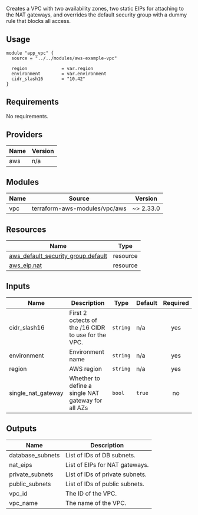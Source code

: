 Creates a VPC with two availability zones, two static EIPs for attaching
to the NAT gateways, and overrides the default security group with a dummy
rule that blocks all access.

## Usage

```hcl
module "app_vpc" {
  source = "../../modules/aws-example-vpc"

  region             = var.region
  environment        = var.environment
  cidr_slash16       = "10.42"
}
```

<!-- BEGINNING OF PRE-COMMIT-TERRAFORM DOCS HOOK -->
## Requirements

No requirements.

## Providers

| Name | Version |
|------|---------|
| aws | n/a |

## Modules

| Name | Source | Version |
|------|--------|---------|
| vpc | terraform-aws-modules/vpc/aws | ~> 2.33.0 |

## Resources

| Name | Type |
|------|------|
| [aws_default_security_group.default](https://registry.terraform.io/providers/hashicorp/aws/latest/docs/resources/default_security_group) | resource |
| [aws_eip.nat](https://registry.terraform.io/providers/hashicorp/aws/latest/docs/resources/eip) | resource |

## Inputs

| Name | Description | Type | Default | Required |
|------|-------------|------|---------|:--------:|
| cidr\_slash16 | First 2 octects of the /16 CIDR to use for the VPC. | `string` | n/a | yes |
| environment | Environment name | `string` | n/a | yes |
| region | AWS region | `string` | n/a | yes |
| single\_nat\_gateway | Whether to define a single NAT gateway for all AZs | `bool` | `true` | no |

## Outputs

| Name | Description |
|------|-------------|
| database\_subnets | List of IDs of DB subnets. |
| nat\_eips | List of EIPs for NAT gateways. |
| private\_subnets | List of IDs of private subnets. |
| public\_subnets | List of IDs of public subnets. |
| vpc\_id | The ID of the VPC. |
| vpc\_name | The name of the VPC. |
<!-- END OF PRE-COMMIT-TERRAFORM DOCS HOOK -->
